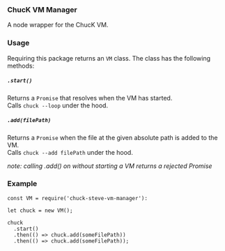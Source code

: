 ### ChucK VM Manager ###
A node wrapper for the ChucK VM.

### Usage ###
Requiring this package returns an `VM` class. The class has the following methods:

##### `.start()` #####
Returns a `Promise` that resolves when the VM has started.  
Calls `chuck --loop` under the hood.

##### `.add(filePath)` #####
Returns a `Promise` when the file at the given absolute path is added to the VM.  
Calls `chuck --add filePath` under the hood.

*note: calling .add() on without starting a VM returns a rejected Promise*

### Example ###
```
const VM = require('chuck-steve-vm-manager'):

let chuck = new VM();

chuck
  .start()
  .then(() => chuck.add(someFilePath))
  .then(() => chuck.add(someFilePath));
```

